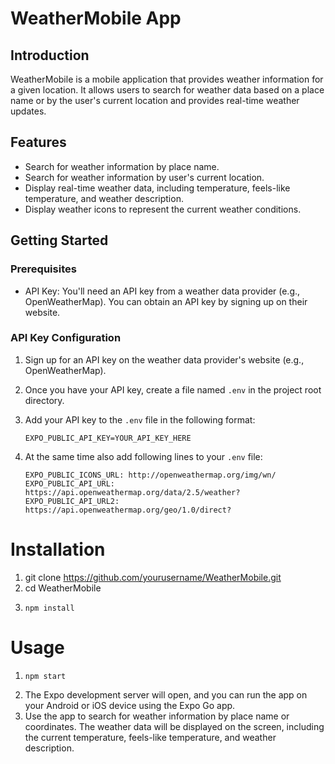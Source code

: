 # WeatherMobile App

## Introduction
WeatherMobile is a mobile application that provides weather information for a given location. It allows users to search for weather data based on a place name or by the user's current location and provides real-time weather updates. 

## Features
- Search for weather information by place name.
- Search for weather information by user's current location.
- Display real-time weather data, including temperature, feels-like temperature, and weather description.
- Display weather icons to represent the current weather conditions.

## Getting Started

### Prerequisites
- API Key: You'll need an API key from a weather data provider (e.g., OpenWeatherMap). You can obtain an API key by signing up on their website.

### API Key Configuration
1. Sign up for an API key on the weather data provider's website (e.g., OpenWeatherMap).
2. Once you have your API key, create a file named `.env` in the project root directory.
3. Add your API key to the `.env` file in the following format:

   ```plaintext
   EXPO_PUBLIC_API_KEY=YOUR_API_KEY_HERE
4. At the same time also add following lines to your `.env` file:
   
   ```plaintext
   EXPO_PUBLIC_ICONS_URL: http://openweathermap.org/img/wn/
   EXPO_PUBLIC_API_URL: https://api.openweathermap.org/data/2.5/weather?
   EXPO_PUBLIC_API_URL2: https://api.openweathermap.org/geo/1.0/direct?

# Installation
1. git clone https://github.com/yourusername/WeatherMobile.git
2. cd WeatherMobile
3. ```plaintext
   npm install

# Usage
1. ```plaintext
   npm start
2. The Expo development server will open, and you can run the app on your Android or iOS device using the Expo Go app.
3. Use the app to search for weather information by place name or coordinates. The weather data will be displayed on the screen, including the current temperature, feels-like temperature, and weather description.

